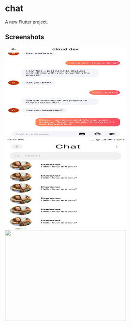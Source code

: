 # chat

A new Flutter project.

## Screenshots
<img src="flutter_02.png" height=300 width=400/>
<img src="flutter_01.png" height=300 width=400/>
<img src="iPhone X-XS-11 Pro – 2.jpg" height=300 width=400/>

